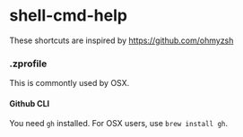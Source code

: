 # shell-cmd-help
These shortcuts are inspired by https://github.com/ohmyzsh

### .zprofile
This is commontly used by OSX.

#### Github CLI
You need `gh` installed. For OSX users, use `brew install gh`.
